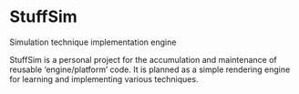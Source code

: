 StuffSim
========

Simulation technique implementation engine

StuffSim is a personal project for the accumulation and maintenance of reusable ‘engine/platform’ code.
It is planned as a simple rendering engine for learning and implementing various techniques.
